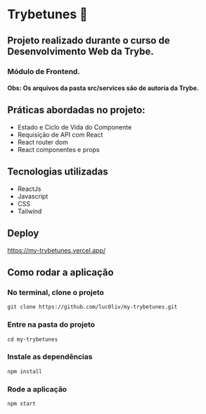 # Trybetunes :musical_note:

## Projeto realizado durante o curso de Desenvolvimento Web da Trybe.
### Módulo de Frontend.
#### Obs: Os arquivos da pasta <b>src/services</b> são de autoria da Trybe.

## Práticas abordadas no projeto:
- Estado e Ciclo de Vida do Componente
- Requisição de API com React
- React router dom
- React componentes e props
## Tecnologias utilizadas
- ReactJs
- Javascript
- CSS
- Tailwind

## Deploy
https://my-trybetunes.vercel.app/

## Como rodar a aplicação

### No terminal, clone o projeto
`git clone https://github.com/luc0liv/my-trybetunes.git`

### Entre na pasta do projeto
`cd my-trybetunes`

### Instale as dependências
`npm install`

### Rode a aplicação
`npm start`
<!-- Olá, Tryber!
Esse é apenas um arquivo inicial para o README do seu projeto.
É essencial que você preencha esse documento por conta própria, ok?
Não deixe de usar nossas dicas de escrita de README de projetos, e deixe sua criatividade brilhar!
:warning: IMPORTANTE: você precisa deixar nítido:
- quais arquivos/pastas foram desenvolvidos por você; 
- quais arquivos/pastas foram desenvolvidos por outra pessoa estudante;
- quais arquivos/pastas foram desenvolvidos pela Trybe.
-->
